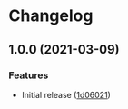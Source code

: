 # Changelog

## 1.0.0 (2021-03-09)


### Features

* Initial release ([1d06021](https://www.github.com/fortify/gha-export-vulnerabilities/commit/1d060213f6982fc2c0068b16be2de04532078763))
